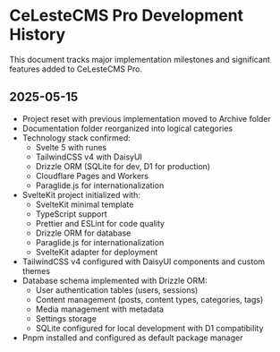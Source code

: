 # CeLesteCMS Pro Development History

This document tracks major implementation milestones and significant features added to CeLesteCMS Pro.

## 2025-05-15

- Project reset with previous implementation moved to Archive folder
- Documentation folder reorganized into logical categories
- Technology stack confirmed:
  - Svelte 5 with runes
  - TailwindCSS v4 with DaisyUI
  - Drizzle ORM (SQLite for dev, D1 for production)
  - Cloudflare Pages and Workers
  - Paraglide.js for internationalization
- SvelteKit project initialized with:
  - SvelteKit minimal template
  - TypeScript support
  - Prettier and ESLint for code quality
  - Drizzle ORM for database
  - Paraglide.js for internationalization
  - SvelteKit adapter for deployment
- TailwindCSS v4 configured with DaisyUI components and custom themes
- Database schema implemented with Drizzle ORM:
  - User authentication tables (users, sessions)
  - Content management (posts, content types, categories, tags)
  - Media management with metadata
  - Settings storage
  - SQLite configured for local development with D1 compatibility
- Pnpm installed and configured as default package manager

